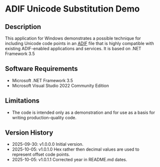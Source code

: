 # ADIF Unicode Substitution Demo
## Description
This application for Windows demonstrates a possible technique for including Unicode code points in an [ADIF](https://adif.org.uk/ADIF_Current) file that is highly compatible with existing ADIF-enabled applications and services. 
It is based on .NET Framework 3.5

## Software Requirements
- Microsoft .NET Framework 3.5
- Microsoft Visual Studio 2022 Community Edition

## Limitations
- The code is intended only as a demonstration and for use as a basis for writing production-quality code.

## Version History
- 2025-09-30: v1.0.0.0 Initial version.
- 2025-10-05: v1.0.1.0 Hex rather then decimal values are used to represent offset code points.
- 2025-10-05: v1.0.1.1 Corrected year in README.md dates.
